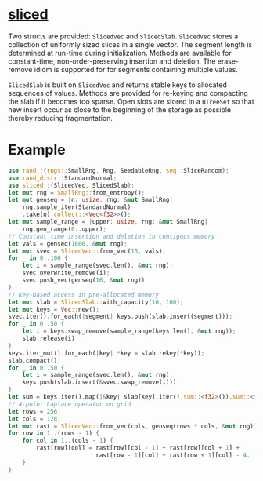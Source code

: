 # [sliced](https://docs.rs/sliced)

Two structs are provided: `SlicedVec` and `SlicedSlab`. `SlicedVec` stores a
collection of uniformly sized slices in a single vector. The segment length is determined at run-time
during initialization. Methods are available for constant-time, non-order-preserving insertion and deletion.
The erase-remove idiom is supported for for segments containing multiple values.

`SlicedSlab` is built on `SlicedVec` and returns stable keys to allocated sequences of values. Methods are
provided for re-keying and compacting the slab if it becomes too sparse. Open slots are stored in a `BTreeSet`
so that new insert occur as close to the beginning of the storage as possible thereby reducing fragmentation.

# Example
```rust
use rand::{rngs::SmallRng, Rng, SeedableRng, seq::SliceRandom};
use rand_distr::StandardNormal;
use sliced::{SlicedVec, SlicedSlab};
let mut rng = SmallRng::from_entropy();
let mut genseq = |n: usize, rng: &mut SmallRng|
    rng.sample_iter(StandardNormal)
    .take(n).collect::<Vec<f32>>();
let mut sample_range = |upper: usize, rng: &mut SmallRng|
    rng.gen_range(0..upper);
// Constant time insertion and deletion in contigous memory
let vals = genseq(1600, &mut rng);
let mut svec = SlicedVec::from_vec(16, vals);
for _ in 0..100 {
    let i = sample_range(svec.len(), &mut rng);
    svec.overwrite_remove(i);
    svec.push_vec(genseq(16, &mut rng))
}
// Key-based access in pre-allocated memory
let mut slab = SlicedSlab::with_capacity(16, 100);
let mut keys = Vec::new();
svec.iter().for_each(|segment| keys.push(slab.insert(segment)));
for _ in 0..50 {
    let i = keys.swap_remove(sample_range(keys.len(), &mut rng));
    slab.release(i)
}
keys.iter_mut().for_each(|key| *key = slab.rekey(*key));
slab.compact();
for _ in 0..50 {
    let i = sample_range(svec.len(), &mut rng);
    keys.push(slab.insert(&svec.swap_remove(i)))
}
let sum = keys.iter().map(|&key| slab[key].iter().sum::<f32>()).sum::<f32>();
// 4-point Laplace operator on grid
let rows = 256;
let cols = 128;
let mut rast = SlicedVec::from_vec(cols, genseq(rows * cols, &mut rng));
for row in 1..(rows - 1) {
    for col in 1..(cols - 1) {
        rast[row][col] = rast[row][col - 1] + rast[row][col + 1] + 
                         rast[row - 1][col] + rast[row + 1][col] - 4. * rast[row][col]
    }
}
```


  
